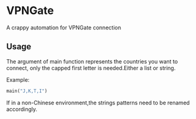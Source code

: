 # VPNGate

A crappy automation for VPNGate connection

## Usage

The argument of main function represents the countries you want to connect, only the capped first letter is needed.Either a list or string.

Example:

```python
main("J,K,T,I")
```

If in a non-Chinese environment,the strings patterns need to be renamed accordingly.
